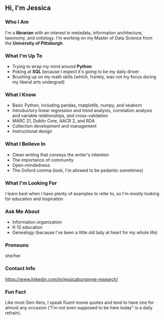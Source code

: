 ## Hi, I'm Jessica
### Who I Am
I'm a **librarian** with an interest in metadata, information architecture, taxonomy, and ontology. I'm working on my Master of Data Science from the **University of Pittsburgh**. 
### What I'm Up To
- Trying to wrap my mind around **Python**
- Poking at **SQL** because I expect it's going to be my daily driver
- Brushing up on my math skills (which, frankly, was not my focus during my liberal arts undergrad)
### What I Know
- Basic Python, including pandas, matplotlib, numpy, and seaborn
- Introductory linear regression and trend analysis, correlation analysis and variable relationships, and cross-validation
- MARC 21, Dublin Core, AACR 2, and RDA
- Collection development and management
- Instructional design
### What I Believe In
- Clean writing that conveys the writer's intention
- The importance of community
- Open-mindedness
- The Oxford comma (look, I'm allowed to be pedantic sometimes)
### What I'm Looking For
I learn best when I have plenty of examples to refer to, so I'm mostly looking for education and inspiration
### Ask Me About
- Information organization
- K-12 education
- Genealogy (because I've been a little old lady at heart for my whole life)
### Pronouns
she/her
### Contact Info
https://www.linkedin.com/in/jessicaburgoyne-research/
### Fun Fact
Like most Gen-Xers, I speak fluent movie quotes and tend to have one for almost any occasion ("I'm not even supposed to be here today" is a daily refrain).


<!--
**jlburgoyne/jlburgoyne** is a ✨ _special_ ✨ repository because its `README.md` (this file) appears on your GitHub profile.

Here are some ideas to get you started:

- 🔭 I’m currently working on ...
- 🌱 I’m currently learning ...
- 👯 I’m looking to collaborate on ...
- 🤔 I’m looking for help with ...
- 💬 Ask me about ...
- 📫 How to reach me: ...
- 😄 Pronouns: ...
- ⚡ Fun fact: ...
-->
